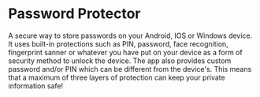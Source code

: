 # Password Protector

A secure way to store passwords on your Android, IOS or Windows device. It uses built-in protections such as PIN, password, face recognition, fingerprint sanner or whatever you have put on your device as a form of security method to unlock the device. The app also provides custom password and/or PIN which can be different from the device's. This means that a maximum of three layers of protection can keep your private information safe!
